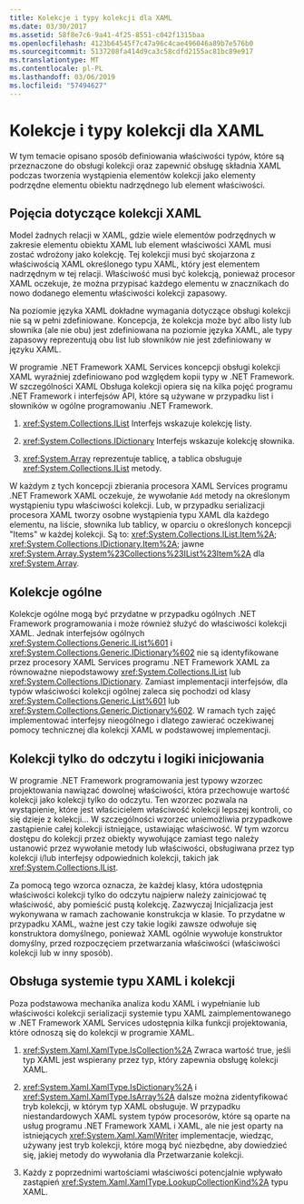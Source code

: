 ```yaml
---
title: Kolekcje i typy kolekcji dla XAML
ms.date: 03/30/2017
ms.assetid: 58f8e7c6-9a41-4f25-8551-c042f1315baa
ms.openlocfilehash: 4123b64545f7c47a96c4cae496046a89b7e576b0
ms.sourcegitcommit: 5137208fa414d9ca3c58cdfd2155ac81bc89e917
ms.translationtype: MT
ms.contentlocale: pl-PL
ms.lasthandoff: 03/06/2019
ms.locfileid: "57494627"
---
```

# <a name="collections-and-collection-types-for-xaml"></a>Kolekcje i typy kolekcji dla XAML

W tym temacie opisano sposób definiowania właściwości typów, które są przeznaczone do obsługi kolekcji oraz zapewnić obsługę składnia XAML podczas tworzenia wystąpienia elementów kolekcji jako elementy podrzędne elementu obiektu nadrzędnego lub element właściwości.

## <a name="xaml-collection-concepts"></a>Pojęcia dotyczące kolekcji XAML

Model żadnych relacji w XAML, gdzie wiele elementów podrzędnych w zakresie elementu obiektu XAML lub element właściwości XAML musi zostać wdrożony jako kolekcję. Tej kolekcji musi być skojarzona z właściwością XAML określonego typu XAML, który jest elementem nadrzędnym w tej relacji. Właściwość musi być kolekcją, ponieważ procesor XAML oczekuje, że można przypisać każdego elementu w znacznikach do nowo dodanego elementu właściwości kolekcji zapasowy.

Na poziomie języka XAML dokładne wymagania dotyczące obsługi kolekcji nie są w pełni zdefiniowane. Koncepcja, że kolekcja może być albo listy lub słownika (ale nie obu) jest zdefiniowana na poziomie języka XAML, ale typy zapasowy reprezentują obu list lub słowników nie jest zdefiniowany w języku XAML.

W programie .NET Framework XAML Services koncepcji obsługi kolekcji XAML wyraźniej zdefiniowano pod względem kopii typy w .NET Framework. W szczególności XAML Obsługa kolekcji opiera się na kilka pojęć programu .NET Framework i interfejsów API, które są używane w przypadku list i słowników w ogólne programowaniu .NET Framework.

1. <xref:System.Collections.IList> Interfejs wskazuje kolekcję listy.

2. <xref:System.Collections.IDictionary> Interfejs wskazuje kolekcję słownika.

3. <xref:System.Array> reprezentuje tablicę, a tablica obsługuje <xref:System.Collections.IList> metody.

W każdym z tych koncepcji zbierania procesora XAML Services programu .NET Framework XAML oczekuje, że wywołanie `Add` metody na określonym wystąpieniu typu właściwości kolekcji. Lub, w przypadku serializacji procesora XAML tworzy osobne wystąpienia typu XAML dla każdego elementu, na liście, słownika lub tablicy, w oparciu o określonych koncepcji "Items" w każdej kolekcji. Są to: <xref:System.Collections.IList.Item%2A>; <xref:System.Collections.IDictionary.Item%2A>; jawne <xref:System.Array.System%23Collections%23IList%23Item%2A> dla <xref:System.Array>.

## <a name="generic-collections"></a>Kolekcje ogólne

Kolekcje ogólne mogą być przydatne w przypadku ogólnych .NET Framework programowania i może również służyć do właściwości kolekcji XAML. Jednak interfejsów ogólnych <xref:System.Collections.Generic.IList%601> i <xref:System.Collections.Generic.IDictionary%602> nie są identyfikowane przez procesory XAML Services programu .NET Framework XAML za równoważne niepodstawowy <xref:System.Collections.IList> lub <xref:System.Collections.IDictionary>. Zamiast implementacji interfejsów, dla typów właściwości kolekcji ogólnej zaleca się pochodzi od klasy <xref:System.Collections.Generic.List%601> lub <xref:System.Collections.Generic.Dictionary%602>. W ramach tych zajęć implementować interfejsy nieogólnego i dlatego zawierać oczekiwanej pomocy technicznej dla kolekcji XAML w podstawowej implementacji.

## <a name="read-only-collections-and-initialization-logic"></a>Kolekcji tylko do odczytu i logiki inicjowania

W programie .NET Framework programowania jest typowy wzorzec projektowania nawiązać dowolnej właściwości, która przechowuje wartość kolekcji jako kolekcji tylko do odczytu. Ten wzorzec pozwala na wystąpienie, które jest właścicielem właściwość kolekcji lepszej kontroli, co się dzieje z kolekcji... W szczególności wzorzec uniemożliwia przypadkowe zastąpienie całej kolekcji istniejące, ustawiając właściwość. W tym wzorcu dostępu do kolekcji przez obiekty wywołujące zamiast tego należy ustanowić przez wywołanie metody lub właściwości, obsługiwana przez typ kolekcji i/lub interfejsy odpowiednich kolekcji, takich jak <xref:System.Collections.IList>.

Za pomocą tego wzorca oznacza, że każdej klasy, która udostępnia właściwości kolekcji tylko do odczytu najpierw należy zainicjować tę właściwość, aby pomieścić pustą kolekcję. Zazwyczaj Inicjalizacja jest wykonywana w ramach zachowanie konstrukcja w klasie. To przydatne w przypadku XAML, ważne jest czy takie logiki zawsze odwołuje się konstruktora domyślnego, ponieważ XAML ogólnie wywołuje konstruktor domyślny, przed rozpoczęciem przetwarzania właściwości (właściwości kolekcji lub w inny sposób).

## <a name="xaml-type-system-support-and-collections"></a>Obsługa systemie typu XAML i kolekcji

Poza podstawowa mechanika analiza kodu XAML i wypełnianie lub właściwości kolekcji serializacji systemie typu XAML zaimplementowanego w .NET Framework XAML Services udostępnia kilka funkcji projektowania, które odnoszą się do kolekcji w programie XAML.

1. <xref:System.Xaml.XamlType.IsCollection%2A> Zwraca wartość true, jeśli typ XAML jest wspierany przez typ, który zapewnia obsługę kolekcji XAML.

2. <xref:System.Xaml.XamlType.IsDictionary%2A> i <xref:System.Xaml.XamlType.IsArray%2A> dalsze można zidentyfikować tryb kolekcji, w którym typ XAML obsługuje. W przypadku niestandardowych XAML system typów procesorów, które są oparte na usług programu .NET Framework XAML i XAML, ale nie jest oparty na istniejących <xref:System.Xaml.XamlWriter> implementacje, wiedząc, używany jest tryb kolekcji, które mogą być niezbędne, aby dowiedzieć się, jakiej metody do wywołania dla Przetwarzanie kolekcji.

3. Każdy z poprzednimi wartościami właściwości potencjalnie wpływało zastąpień <xref:System.Xaml.XamlType.LookupCollectionKind%2A> typu XAML.
